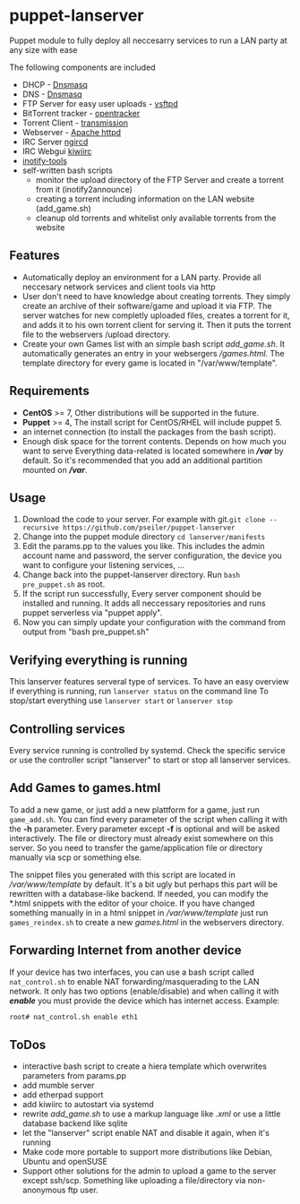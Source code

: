 # puppet-lanserver
Puppet module to fully deploy all neccesarry services to run a LAN party at any size with ease

The following components are included
* DHCP - [Dnsmasq](http://www.thekelleys.org.uk/dnsmasq/doc.html)
* DNS - [Dnsmasq](http://www.thekelleys.org.uk/dnsmasq/doc.html)
* FTP Server for easy user uploads - [vsftpd](https://security.appspot.com/vsftpd.html)
* BitTorrent tracker - [opentracker](http://erdgeist.org/arts/software/opentracker/)
* Torrent Client - [transmission](http://transmissionbt.com/)
* Webserver - [Apache httpd](https://httpd.apache.org/)
* IRC Server [ngircd](https://ngircd.barton.de/index.php.en)
* IRC Webgui [kiwiirc](https://kiwiirc.com/)
* [inotify-tools](https://mirrors.edge.kernel.org/pub/linux/kernel/people/rml/inotify/README)
* self-written bash scripts
    * monitor the upload directory of the FTP Server and create a torrent from it (inotify2announce)
    * creating a torrent including information on the LAN website (add\_game.sh)
    * cleanup old torrents and whitelist only available torrents from the website

## Features
* Automatically deploy an environment for a LAN party. Provide all neccesary network services and client tools via http
* User don't need to have knowledge about creating torrents. They simply create an archive of their software/game and upload it via FTP. The server watches for new completly uploaded files, creates a torrent for it, and adds it to his own torrent client for serving it. Then it puts the torrent file to the webservers /upload directory.
* Create your own Games list with an simple bash script *add\_game.sh*. It automatically generates an entry in your websergers */games.html*.
  The template directory for every game is located in "/var/www/template".

## Requirements
* **CentOS** >= 7, Other distributions will be supported in the future.
* **Puppet** >= 4, The install script for CentOS/RHEL will include puppet 5.
* an internet connection (to install the packages from the bash script).
* Enough disk space for the torrent contents. Depends on how much you want
  to serve
Everything data-related is located somewhere in ***/var*** by default. So it's recommended that you add an additional partition mounted on ***/var***.

## Usage
1. Download the code to your server. For example with git.``git clone --recursive https://github.com/pseiler/puppet-lanserver``
1. Change into the puppet module directory ``cd lanserver/manifests``
1. Edit the params.pp to the values you like. This includes the admin account name and password, the server configuration, the device you want to configure your listening services, ...
1. Change back into the puppet-lanserver directory. Run ``bash pre_puppet.sh`` as root.
1. If the script run successfully, Every server component should be installed and running. It adds all neccessary repositories and runs puppet serverless via "puppet apply".
1. Now you can simply update your configuration with the command from output from "bash pre\_puppet.sh"

## Verifying everything is running
This lanserver features serveral type of services.
To have an easy overview if everything is running,
run ``lanserver status`` on the command line
To stop/start everything use
``lanserver start``
or
``lanserver stop``

## Controlling services
Every service running is controlled by systemd.
Check the specific service or use the controller script
"lanserver" to start or stop all lanserver services.

## Add Games to games.html
To add a new game, or just add a new plattform for a game, just run ``game_add.sh``. You can find every parameter of the script when calling it with the **-h** parameter.
Every parameter except **-f** is optional and will be asked interactively. The file or directory must already exist somewhere on this server. So you need to transfer the game/application file or directory manually via scp or something else.

The snippet files you generated with this script are located in */var/www/template* by default. It's a bit ugly but perhaps this part will be rewritten with a database-like backend.
If needed, you can modify the \*.html snippets with the editor of your choice.
If you have changed something manually in in a html snippet in */var/www/template* just run ``games_reindex.sh`` to create a new *games.html* in the webservers directory.


## Forwarding Internet from another device
If your device has two interfaces, you can use a bash script called ``nat_control.sh`` to enable NAT forwarding/masquerading to the LAN network.
It only has two options (enable/disable) and when calling it with ***enable*** you must provide the device which has internet access.
Example:
```bash
root# nat_control.sh enable eth1
```

## ToDos
* interactive bash script to create a hiera template which overwrites parameters from params.pp
* add mumble server
* add etherpad support
* add kiwiirc to autostart via systemd
* rewrite *add\_game.sh* to use a markup language like *.xml* or use a little database backend like sqlite
* let the "lanserver" script enable NAT and disable it again, when it's running
* Make code more portable to support more distributions like Debian, Ubuntu and openSUSE
* Support other solutions for the admin to upload a game to the server except ssh/scp. Something like uploading a file/directory via non-anonymous ftp user.
